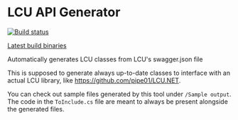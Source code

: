 # LCU API Generator
[![Build status](https://ci.appveyor.com/api/projects/status/6y4im6jy3550drpn?svg=true)](https://ci.appveyor.com/project/pipe01/lcu-api-generator)

[Latest build binaries](https://ci.appveyor.com/api/projects/pipe01/lcu-api-generator/artifacts/LCU%20API%20Generator%2Fbin%2FDebug%2Fnetcoreapp2.1%2Fwin-x86%2FLCU%20API%20Generator%20full%20package.zip)

Automatically generates LCU classes from LCU's swagger.json file

This is supposed to generate always up-to-date classes to interface with an actual LCU library, like https://github.com/pipe01/LCU.NET.

You can check out sample files generated by this tool under `/Sample output`. The code in the `ToInclude.cs` file are meant to always be present alongside the generated files.
